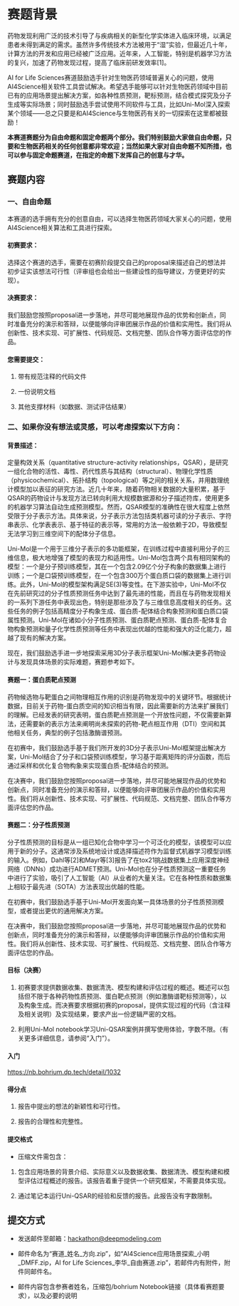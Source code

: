 # 赛题背景

药物发现利用广泛的技术引导了与疾病相关的新型化学实体进入临床环境，以满足患者未得到满足的需求。虽然许多传统技术方法被用于“湿”实验，但最近几十年，计算方法的开发和应用已经被广泛应用。近年来，人工智能，特别是机器学习方法的复兴，加速了药物发现过程，提高了临床前研发效率[1]。


AI for Life Sciences赛道鼓励选手针对生物医药领域普遍关心的问题，使用AI4Science相关软件工具尝试解决。希望选手能够可以针对生物医药领域中目前已有的应用场景提出解决方案，如各种性质预测，靶标预测，结合模式探究及分子生成等实际场景；同时鼓励选手尝试使用不同软件与工具，比如Uni-Mol深入探索某个领域——总之只要是和AI4Science与生物医药有关的一切探索在这里都被鼓励！


**本赛道赛题分为自由命题和固定命题两个部分。我们特别鼓励大家做自由命题，只要和生物医药相关的任何创意都非常欢迎；当然如果大家对自由命题不知所措，也可以参与固定命题赛道，在指定的命题下发挥自己的创意与才华。**

## 赛题内容

### 一、自由命题

本赛道的选手拥有充分的创意自由，可以选择生物医药领域大家关心的问题，使用AI4Science相关算法和工具进行探索。

#### 初赛要求：

选择这个赛道的选手，需要在初赛阶段提交自己的proposal来描述自己的想法并初步证实该想法可行性（评审组也会给出一些建设性的指导建议，方便更好的实现）。

#### 决赛要求：

我们鼓励您按照proposal进一步落地，并尽可能地展现作品的优势和创新点，同时准备充分的演示和答辩，以便能够向评审团展示作品的价值和实用性。我们将从创新性、技术实现、可扩展性、代码规范、文档完整、团队合作等方面评估您的作品。

#### 您需要提交：

1. 带有规范注释的代码文件

2. 一份说明文档

3. 其他支撑材料（如数据、测试评估结果）

### 二、如果你没有想法或灵感，可以考虑探索以下方向：

#### 背景描述：

定量构效关系（quantitative structure-activity relationships，QSAR），是研究一组化合物的活性、毒性、药代性质与其结构（structural）、物理化学性质（physicochemical）、拓扑结构（topological）等之间的相关关系，并用数理统计模型加以表征的研究方法。近几十年来，随着药物相关数据的大量积累，基于QSAR的药物设计与发现方法已转向利用大规模数据源和分子描述符库，使用更多的机器学习算法自动生成预测模型。然而，QSAR模型的准确性在很大程度上依然受限于分子表示方法。具体来说，分子表示方法包括类机器可读的分子表示、字符串表示、化学表表示、基于特征的表示等，常用的方法一般依赖于2D，导致模型无法学习到三维空间下的配体分子信息。

Uni-Mol是一个用于三维分子表示的多功能框架，在训练过程中直接利用分子的三维信息，极大地增强了模型的表现力和适用性。Uni-Mol包含两个具有相同架构的模型：一个是分子预训练模型，其在一个包含2.09亿个分子构象的数据集上进行训练；一个是口袋预训练模型，在一个包含300万个蛋白质口袋的数据集上进行训练。此外，Uni-Mol的模型架构满足SE(3)等变性。在下游实验中，Uni-Mol不仅在先前研究过的分子性质预测任务中达到了最先进的性能，而且在与药物发现相关的一系列下游任务中表现出色，特别是那些涉及了与三维信息高度相关的任务。这些任务的例子包括高精度分子构象生成、蛋白质-配体结合构象预测和蛋白质口袋属性预测。Uni-Mol在诸如小分子性质预测、蛋白质靶点预测、蛋白质-配体复合物构象预测和量子化学性质预测等任务中表现出优越的性能和强大的泛化能力，超越了现有的解决方案。

现在，我们鼓励选手进一步地探索采用3D分子表示框架Uni-Mol解决更多药物设计与发现具体场景的实际难题，赛题参考如下。


#### 赛题一：蛋白质靶点预测

药物候选物与靶蛋白之间物理相互作用的识别是药物发现中的关键环节。根据统计数据，目前关于药物-蛋白质空间的知识相当有限，因此需要新的方法来扩展我们的理解。已经发表的研究表明，蛋白质靶点预测是一个开放性问题，不仅需要新算法，还需要新的表示方法来阐明尚未探索的药物-靶点相互作用（DTI）空间和其他相关任务，典型的例子包括激酶谱预测。

在初赛中，我们鼓励选手基于我们所开发的3D分子表示Uni-Mol框架提出解决方案，Uni-Mol结合了分子和口袋预训练模型，学习基于距离矩阵的评分函数，而后通过采样和优化复合物构象来实现蛋白质-配体结合的预测。

在决赛中，我们鼓励您按照proposal进一步落地，并尽可能地展现作品的优势和创新点，同时准备充分的演示和答辩，以便能够向评审团展示作品的价值和实用性。我们将从创新性、技术实现、可扩展性、代码规范、文档完整、团队合作等方面评估您的作品。


#### 赛题二：分子性质预测

分子性质预测的目标是从一组已知化合物中学习一个可泛化的模型，该模型可以应用于新的分子。这通常涉及系统地设计或选择描述符作为监督式机器学习模型训练的输入。例如，Dahl等[2]和Mayr等[3]报告了在tox21挑战数据集上应用深度神经网络（DNNs）成功进行ADMET预测。Uni-Mol也在分子性质预测这一重要任务中进行了实验，吸引了人工智能（AI）从业者的大量关注。它在各种性质和数据集上相较于最先进（SOTA）方法表现出优越的性能。

在初赛中，我们鼓励选手基于Uni-Mol开发面向某一具体场景的分子性质预测模型，或者提出更优的通用解决方案。

在决赛中，我们鼓励您按照proposal进一步落地，并尽可能地展现作品的优势和创新点，同时准备充分的演示和答辩，以便能够向评审团展示作品的价值和实用性。我们将从创新性、技术实现、可扩展性、代码规范、文档完整、团队合作等方面评估您的作品。


#### 目标（决赛）

1. 初赛要求提供数据收集、数据清洗、模型构建和评估过程的概述。概述可以包括但不限于各种药物性质预测、蛋白靶点预测（例如激酶谱靶标预测等），以及构象生成。而决赛要求根据初赛的proposal，提供实现过程的代码（含注释及相关说明）及实现结果，要求产出一份逻辑严密的文档。

2. 利用Uni-Mol notebook学习Uni-QSAR案例并撰写使用体验，字数不限。（有关更多详细信息，请参阅“入门”）。


#### 入门

https://nb.bohrium.dp.tech/detail/1032


#### 得分点

1. 报告中提出的想法的新颖性和可行性。

2. 报告的合理性和完整性。

#### 提交格式

- 压缩文件需包含：

1. 包含应用场景的背景介绍、实际意义以及数据收集、数据清洗、模型构建和模型评估过程概述的报告。该报告着重于提供一个研究框架，不需要具体实现。

2. 通过笔记本运行Uni-QSAR的经验和反馈的报告。此报告没有字数限制。

## 提交方式

- 发送邮件至邮箱：hackathon@deepmodeling.com

- 邮件命名为“赛道_姓名_方向.zip”，如“AI4Science应用场景探索_小明_DMFF.zip，AI for Life Sciences_李华_自由赛道.zip”，若邮件内有附件，附件同邮件名。

- 邮件内容包含参赛者姓名，压缩包/bohrium Notebook链接（具体看赛题要求），以及必要的说明
